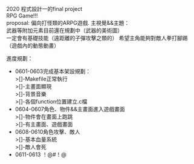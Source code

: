 2020 程式設計一的final project  
RPG Game!!!  
proposal:
偏向打怪類的ARPG遊戲. 
主視覺&&主題：  
武器等附加元素目前還在規劃中（武器的美術圖）  
一定會有基礎技能（遠距離的子彈攻擊之類的） 
希望主角能夠對敵人拳打腳踢（遊戲內的動態動畫） 


進度規劃：
*	0601-0603完成基本架設規劃：  
		>[]-Makefile正常執行  
		>[]-主畫面顯現  
		>[]-背景音樂  
		>[]-各個function位置建立.c檔  
*	0604-0607角色、物件&&主畫面進入遊戲畫面  
		>[]-物件會在畫面上跑跳  
		>[]-有主畫面、遊戲畫面  
*	0608-0610角色攻擊、敵人  
		>[]-基本血量系統  
		>[]-敵人會死  
*	0611-0613 ！@#！@  
		
